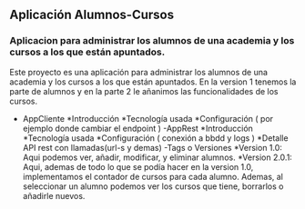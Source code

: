 ## Aplicación Alumnos-Cursos
### Aplicacion para administrar los alumnos de una academia y los cursos a los que están apuntados.

Este proyecto es una aplicación para administrar los alumnos de una academia y los cursos a los que están apuntados.
En la version 1 tenemos la parte de alumnos y en la parte 2 le añanimos las funcionalidades de los cursos.  

- AppCliente
*Introducción
*Tecnología usada
*Configuración ( por ejemplo donde cambiar el endpoint )
-AppRest
*Introducción
*Tecnología usada
*Configuración ( conexión a bbdd y logs )
*Detalle API rest con llamadas(url-s y demas)
-Tags o Versiones
 *Version 1.0: Aqui podemos ver, añadir, modificar, y eliminar alumnos.
 *Version 2.0.1: Aqui, ademas de todo lo que se podía hacer en la version 1.0, implementamos el contador de cursos para cada alumno. Ademas, al seleccionar un alumno podemos ver los cursos que tiene, borrarlos o añadirle nuevos.
 
  

